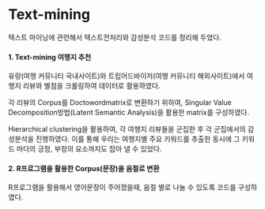 # Text-mining

텍스트 마이닝에 관련해서 텍스트전처리와 감성분석 코드를 정리해 두었다.

#### 1. Text-mining 여행지 추천
유랑(여행 커뮤니티 국내사이트)와 트립어드바이저(여행 커뮤니티 해외사이트)에서 여행지 리뷰와 별점을 크롤링하여 
데이터로 활용하였다. 

각 리뷰의 Corpus를 Doctowordmatrix로 변환하기 위하여, 
Singular Value Decomposition방법(Latent Semantic Analysis)을 활용한 matrix를 구성하였다.

Hierarchical clustering을 활용하여, 각 여행지 리뷰들을 군집한 후 각 군집에서의 감성분석을 진행하였다.
이를 통해 우리는 여행지별 주요 키워드를 추출한 동시에 그 키워드 마다의 긍정, 부정의 요소까지도 잡아 낼 수 있었다.


#### 2. R프로그램을 활용한 Corpus(문장)을 음절로 변환

R프로그램을 활용해서 영어문장이 주어졌을때, 음절 별로 나눌 수 있도록 코드를 구성하였다.
